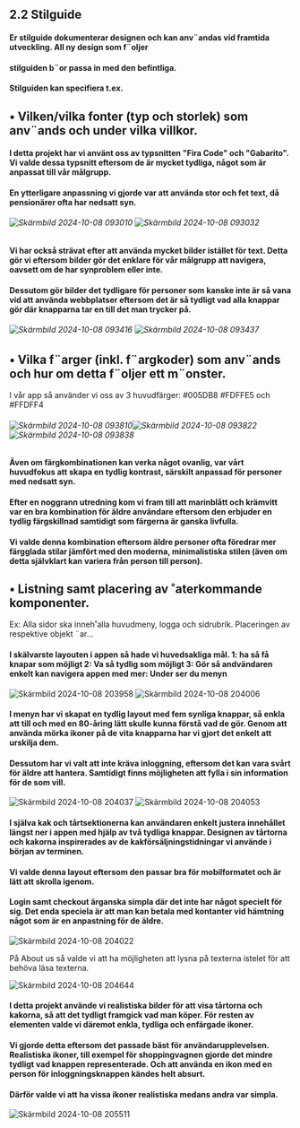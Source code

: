 ## 2.2 Stilguide
#### Er stilguide dokumenterar designen och kan anv¨andas vid framtida utveckling. All ny design som f¨oljer
#### stilguiden b¨or passa in med den befintliga.
#### Stilguiden kan specifiera t.ex.

## • Vilken/vilka fonter (typ och storlek) som anv¨ands och under vilka villkor.

#### I detta projekt har vi använt oss av typsnitten "Fira Code" och "Gabarito". Vi valde dessa typsnitt eftersom de är mycket tydliga, något som är anpassat till vår målgrupp. 
#### En ytterligare anpassning vi gjorde var att använda stor och fet text, då pensionärer ofta har nedsatt syn.
###### ![Skärmbild 2024-10-08 093010](https://github.com/user-attachments/assets/604e889e-5632-438a-a13c-086590ed4c61) ![Skärmbild 2024-10-08 093032](https://github.com/user-attachments/assets/14d6e926-f8e2-4c02-8349-5ba7a2e73466)

#### Vi har också strävat efter att använda mycket bilder istället för text. Detta gör vi eftersom bilder gör det enklare för vår målgrupp att navigera, oavsett om de har synproblem eller inte. 
#### Dessutom gör bilder det tydligare för personer som kanske inte är så vana vid att använda webbplatser eftersom det är så tydligt vad alla knappar gör där knapparna tar en till det man trycker på.    
###### ![Skärmbild 2024-10-08 093416](https://github.com/user-attachments/assets/1208b31f-26ca-4552-af78-1a631e047c08) ![Skärmbild 2024-10-08 093437](https://github.com/user-attachments/assets/cc56a2d6-2d0d-4e57-9cc7-da86c1c307b5)



## • Vilka f¨arger (inkl. f¨argkoder) som anv¨ands och hur om detta f¨oljer ett m¨onster.
I vår app så använder vi oss av 3 huvudfärger: #005DB8 #FDFFE5 och #FFDFF4

###### ![Skärmbild 2024-10-08 093810](https://github.com/user-attachments/assets/73de6a99-43ca-4e6f-81ec-d001326c175e)![Skärmbild 2024-10-08 093822](https://github.com/user-attachments/assets/dde6df1c-bc2c-4f68-b056-084856692399)![Skärmbild 2024-10-08 093838](https://github.com/user-attachments/assets/ef0b15af-ffd9-4e79-a9a8-ea73b8b028db)
#### Även om färgkombinationen kan verka något ovanlig, var vårt huvudfokus att skapa en tydlig kontrast, särskilt anpassad för personer med nedsatt syn. 
#### Efter en noggrann utredning kom vi fram till att marinblått och krämvitt var en bra kombination för äldre användare eftersom den erbjuder en tydlig färgskillnad samtidigt som färgerna är ganska livfulla.
#### Vi valde denna kombination eftersom äldre personer ofta föredrar mer färgglada stilar jämfört med den moderna, minimalistiska stilen (även om detta självklart kan variera från person till person).



## • Listning samt placering av ˚aterkommande komponenter.
Ex: Alla sidor ska inneh˚alla huvudmeny, logga och sidrubrik. Placeringen av respektive objekt ¨ar...
#### I skälvarste layouten i appen så hade vi huvedsakliga mål. 1: ha så få knapar som möjligt 2: Va så tydlig som möjligt 3: Gör så andvändaren enkelt kan navigera appen med mer: Under ser du menyn
![Skärmbild 2024-10-08 203958](https://github.com/user-attachments/assets/4d830237-21e4-4a3e-ba0d-0e57fac00efe) ![Skärmbild 2024-10-08 204006](https://github.com/user-attachments/assets/316704cc-a2e8-4b5f-8e58-f82b474a70e7)


#### I menyn har vi skapat en tydlig layout med fem synliga knappar, så enkla att till och med en 80-åring lätt skulle kunna förstå vad de gör. Genom att använda mörka ikoner på de vita knapparna har vi gjort det enkelt att urskilja dem. 
#### Dessutom har vi valt att inte kräva inloggning, eftersom det kan vara svårt för äldre att hantera. Samtidigt finns möjligheten att fylla i sin information för de som vill.


![Skärmbild 2024-10-08 204037](https://github.com/user-attachments/assets/39572f8b-d826-4c53-b2ee-2f02529d1f01) ![Skärmbild 2024-10-08 204053](https://github.com/user-attachments/assets/268d6f8e-4bb7-410e-a218-6a13460eee3a)


#### I själva kak och tårtsektionerna kan användaren enkelt justera innehållet längst ner i appen med hjälp av två tydliga knappar. Designen av tårtorna och kakorna inspirerades av de kakförsäljningstidningar vi använde i början av terminen.
#### Vi valde denna layout eftersom den passar bra för mobilformatet och är lätt att skrolla igenom.


#### Login samt checkout ärganska simpla där det inte har något specielt för sig. Det enda speciela är att man kan betala med kontanter vid hämtning något som är en anpastning för de äldre.

![Skärmbild 2024-10-08 204022](https://github.com/user-attachments/assets/4bb4f2c4-bac0-4f23-8ccf-9e5f7ed6473f)

På About us så valde vi att ha möjligheten att lysna på texterna istelet för att behöva läsa texterna. 

![Skärmbild 2024-10-08 204644](https://github.com/user-attachments/assets/4e455179-6a35-4fc1-80ca-c8c09a7f08f2)



#### I detta projekt använde vi realistiska bilder för att visa tårtorna och kakorna, så att det tydligt framgick vad man köper. För resten av elementen valde vi däremot enkla, tydliga och enfärgade ikoner. 
#### Vi gjorde detta eftersom det passade bäst för användarupplevelsen. Realistiska ikoner, till exempel för shoppingvagnen gjorde det mindre tydligt vad knappen representerade. Och att använda en ikon med en person för inloggningsknappen kändes helt absurt.
#### Därför valde vi att ha vissa ikoner realistiska medans andra var simpla.
![Skärmbild 2024-10-08 205511](https://github.com/user-attachments/assets/752f8aad-0af1-4c95-af8c-722e24f89e25)

